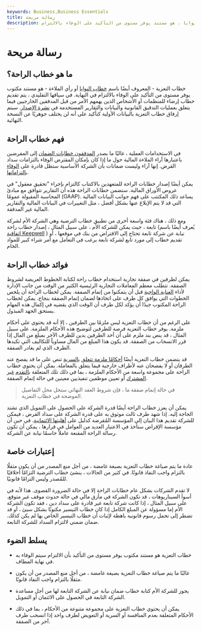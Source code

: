 ```yaml
---
keywords: Business,Business Essentials
title: رسالة مريحة
description: خطاب التعزية ، الذي يشار إليه أحيانًا باسم خطاب النوايا ، هو مستند يوفر مستوى من التأكيد على الوفاء بالالتزام.
---
```


# رسالة مريحة
## ما هو خطاب الراحة؟

خطاب التعزية - المعروف أيضًا باسم [خطاب النوايا](/letterofintent) أو رأي الملاءة - هو مستند مكتوب يوفر مستوى من التأكيد على الوفاء بالالتزام في النهاية. في سياقها التقليدي ، يتم تقديم خطاب إرضاء للمنظمات أو الأشخاص الذين يهمهم الأمر من قبل المدققين الخارجيين فيما يتعلق بعمليات التدقيق القانونية والبيانات والتقارير المستخدمة في [نشرة الإصدار](/prospectus). سيتم إرفاق خطاب التعزية بالبيانات الأولية كتأكيد على أنه لن يختلف جوهريًا عن النسخة النهائية.

## فهم خطاب الراحة

في الاستخدامات العملية ، غالبًا ما يصدر [المدققون خطابات الضمان](/auditor) إلى المقرضين باعتبارها آراء الملاءة المالية حول ما إذا كان بإمكان المقترض الوفاء بالتزامات سداد القرض. إنها آراء وليست ضمانات بأن الشركة الأساسية ستظل قادرة على [الوفاء بالتزاماتها](/solvency).

يمكن أيضًا إصدار خطابات الراحة للمتعهدين بالاكتتاب كالتزام بإجراء "تحقيق معقول" في عروض الأوراق المالية. ستضمن خطابات الراحة هذه أن التقارير تتوافق مع مبادئ المحاسبة المقبولة عمومًا (GAAP). يساعد ذلك المكتتب على فهم جوانب البيانات المالية التي قد لا يتم الإبلاغ عنها بشكل أفضل ، مثل التغييرات في البيانات المالية والتقارير المالية غير المدققة.

ومع ذلك ، هناك فئة واسعة أخرى من تطبيق خطاب الترضية وهي الشركة الأم لشركة تابعة ، حيث يمكن للشركة الأم ، على سبيل المثال ، إصدار خطاب راحة (يُعرف أيضًا باسم [اتفاقية Keepwell](/keepwellagreement) ) نيابة عن شركة تابعة تحتاج إلى الاقتراض من بنك في موقعها ، أو تقديم خطاب إلى مورد تابع لشركة تابعة يرغب في التعامل مع أمر شراء كبير للمواد الخام.

## فوائد خطاب الراحة

يمكن لطرفين في صفقة تجارية استخدام خطاب راحة لكتابة الخطوط العريضة لشروط الصفقة. تتطلب معظم المعاملات التجارية الرئيسية الكثير من الوقت من جانب الإدارة لأداء [العناية الواجبة](/duediligence) قبل أن يتمكنوا من إتمام الصفقة. يمكن لخطاب الراحة أن يلخص الخطوات التي يوافق كل طرف على اتخاذها لضمان إتمام الصفقة بنجاح. يمكن لخطاب الراحة المكتوب جيدًا أن يؤكد لكل طرف أن الوقت الذي يقضيه في إكمال هذه المهام يستحق الجهد المبذول.

على الرغم من أن خطاب التعزية ليس ملزمًا بين الطرفين ، إلا أنه قد يحتوي على أحكام ملزمة. يوفر خطاب التعزية فرصة للطرفين لتوضيح هذه الأحكام الملزمة. على سبيل المثال ، قد ينص بند ملزم على أن أحد الطرفين يدين للطرف الآخر بمبلغ من المال إذا قرر الانسحاب من الصفقة. قد يكون هذا المبلغ من المال مساوياً للتكاليف التي تكبدها الطرف الذي لم يغادر الصفقة.

قد يتضمن خطاب التعزية أيضًا [أحكامًا ملزمة تتعلق](/confidentiality_agreement) [بالسرية](/confidentiality_agreement) تنص على ما قد يفصح عنه الطرفان أو لا يفصحان عنه لأطراف خارجية فيما يتعلق بالمعاملة. يمكن أن يحتوي خطاب الراحة على مجموعة واسعة من الأحكام الملزمة ، بما في ذلك تلك المتعلقة [بالتقدم](/noncompete-agreement) [غير المشترك](/noncompete-agreement) أو تعيين موظفين تنفيذيين معينين في حالة إتمام الصفقة.

> في حالة إتمام صفقة ما ، فإن شروط العقد النهائي ستحل محل التفاصيل الموضحة في خطاب التعزية.

>

يمكن أن يعزز خطاب الراحة أيضًا قدرة الشركة على الحصول على التمويل الذي تشتد الحاجة إليه. إذا شهد طرف ثالث موثوق به على قدرة الشركة على سداد القرض ، فيمكن للشركة تقديم هذا البيان إلى المؤسسة المُقرضة كدليل على [أهليتها الائتمانية](/credit-worthiness). في حين أن مؤسسة الإقراض ستأخذ في الاعتبار العديد من العوامل في قرارها ، يمكن أن تكون رسالة الراحة المقنعة عاملاً حاسمًا نيابة عن الشركة.

## إعتبارات خاصة

عادة ما يتم صياغة خطاب التعزية بصيغة غامضة ، من أجل منع المصدر من أن يكون مثقلًا بالتزام واجب النفاذ قانونًا. في كثير من الحالات ، ينشئ خطاب الترضية التزامًا أخلاقيًا للمُصدر وليس التزامًا قانونيًا.

لا تقدم الشركات بشكل عام خطابات الراحة إلا في حالة الضرورة القصوى. هذا لأنه في أسوأ السيناريوهات ، قد تكون الشركة في مأزق مالي في حالة حدوث موقف غير متوقع. على سبيل المثال ، إذا كانت شركة تابعة غير قادرة على سداد دين ، فقد تكون الشركة الأم إما مسؤولة عن المبلغ الكامل إذا كان خطاب التيسير مكتوبًا بشكل سيئ ، أو قد تضطر إلى تحمل رسوم قانونية باهظة لإثبات أن خطاب التيسير الخاص بها لم يكن كذلك. ضمان ضمني لالتزام السداد للشركة التابعة.

## يسلط الضوء

- خطاب التعزية هو مستند مكتوب يوفر مستوى من التأكيد بأن الالتزام سيتم الوفاء به في نهاية المطاف.

- غالبًا ما يتم صياغة خطاب التعزية بصيغة غامضة ، من أجل منع المصدر من أن يكون مثقلًا بالتزام واجب النفاذ قانونًا.

- يجوز للشركة الأم كتابة خطاب ضمان نيابة عن الشركة التابعة لها من أجل مساعدة الشركة التابعة في الحصول على الائتمان أو التمويل.

- يمكن أن يحتوي خطاب التعزية على مجموعة متنوعة من الأحكام ، بما في ذلك الأحكام المتعلقة بعدم المنافسة أو السرية أو التعويض لطرف واحد إذا انسحب طرف آخر من الصفقة.


